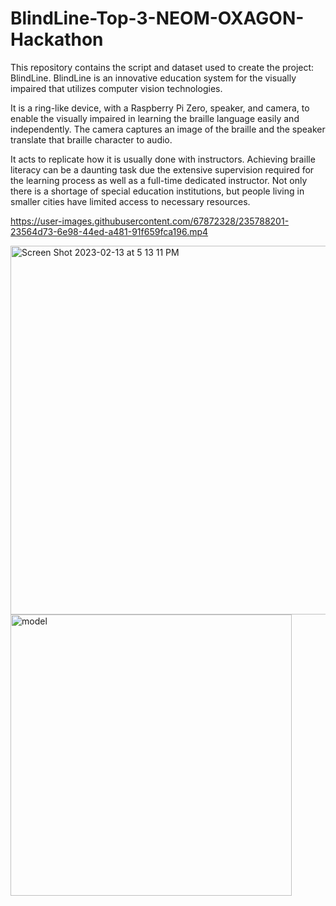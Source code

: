 # BlindLine-Top-3-NEOM-OXAGON-Hackathon
This repository contains the script and dataset used to create the project: BlindLine. BlindLine is an innovative education system for the visually impaired that utilizes computer vision technologies.

It is a ring-like device, with a Raspberry Pi Zero, speaker, and camera, to enable the visually impaired in learning the braille language easily and independently. The camera captures an image of the braille and the speaker translate that braille character to audio. 

It acts to replicate how it is usually done with instructors. Achieving braille literacy can be a daunting task due the extensive supervision required for the learning process as well as a full-time dedicated instructor. Not only there is a shortage of special education institutions, but people living in smaller cities have limited access to necessary resources.

https://user-images.githubusercontent.com/67872328/235788201-23564d73-6e98-44ed-a481-91f659fca196.mp4

<img width="590" alt="Screen Shot 2023-02-13 at 5 13 11 PM" src="https://user-images.githubusercontent.com/67872328/235856868-a4b03d51-ed08-4f8e-8294-d48eae5c783b.png"> <img width="450" alt="model" src="https://user-images.githubusercontent.com/67872328/235856936-e9b512b0-bf7b-4250-b5c9-608d42caf85a.png">
